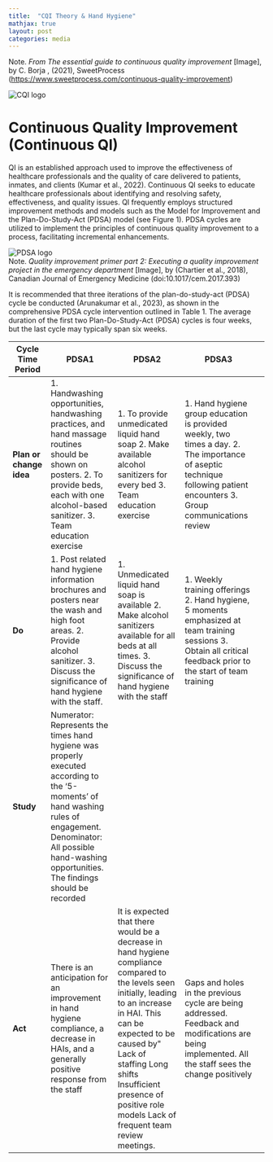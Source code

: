 ```yaml
---
title:  "CQI Theory & Hand Hygiene"
mathjax: true
layout: post
categories: media
---
```


Note. _From The essential guide to continuous quality improvement_ [Image], by C. Borja , (2021), SweetProcess (https://www.sweetprocess.com/continuous-quality-improvement)

![CQI logo](https://perryjl-ATSU.github.io/assets/CQI.jpg)


# Continuous Quality Improvement (Continuous QI)

QI is an established approach used to improve the effectiveness of healthcare professionals and the quality of care delivered to patients, inmates, and clients (Kumar et al., 2022). Continuous QI seeks to educate healthcare professionals about identifying and resolving safety, effectiveness, and quality issues.
QI frequently employs structured improvement methods and models such as the Model for Improvement and the Plan-Do-Study-Act (PDSA) model (see Figure 1). PDSA cycles are utilized to implement the principles of continuous quality improvement to a process, facilitating incremental enhancements.

![PDSA logo](https://perryjl-ATSU.github.io/assets/pdsa.JPG)
<br>
Note. _Quality improvement primer part 2: Executing a quality improvement project in the emergency department_ [Image], by (Chartier et al., 2018), Canadian Journal of Emergency Medicine (doi:10.1017/cem.2017.393)

It is recommended that three iterations of the plan-do-study-act (PDSA) cycle be conducted (Arunakumar et al., 2023), as shown in the comprehensive PDSA cycle intervention outlined in Table 1. The average duration of the first two Plan-Do-Study-Act (PDSA) cycles is four weeks, but the last cycle may typically span six weeks.   

| Cycle Time Period                                                                | PDSA1                                                                                                                                                                                                                                                                                                                                                                                                                                                                                                                                                                                                                                                                                                        | PDSA2                                                                                                                                                                                                                                   | PDSA3                                                                                                                                                                                                 |   |
|----------------------------------------------------------------------------------|--------------------------------------------------------------------------------------------------------------------------------------------------------------------------------------------------------------------------------------------------------------------------------------------------------------------------------------------------------------------------------------------------------------------------------------------------------------------------------------------------------------------------------------------------------------------------------------------------------------------------------------------------------------------------------------------------------------|-----------------------------------------------------------------------------------------------------------------------------------------------------------------------------------------------------------------------------------------|-------------------------------------------------------------------------------------------------------------------------------------------------------------------------------------------------------|---|
| **Plan or change idea**                                                          | 1. Handwashing opportunities, handwashing practices, and hand massage routines should be shown on posters.  2. To provide beds, each with one alcohol-based sanitizer.  3. Team education exercise                                                                                                                                                                                                                                                                                                                                                                                                                                                                                                                                         | 1. To provide unmedicated liquid hand soap  2. Make available alcohol sanitizers for every bed   3. Team education exercise                                                                                                                          | 1. Hand hygiene group education is provided weekly, two times a day.  2. The importance of aseptic technique following patient encounters  3. Group communications review                          |   |
| **Do**                                      | 1. Post related hand hygiene information brochures and posters near the wash and high foot areas.  2. Provide alcohol sanitizer.  3. Discuss the significance of hand hygiene with the staff.                                                                                                                                                                                                                                                                                                                                                                                                                                                                                                       | 1. Unmedicated liquid hand soap is available  2. Make alcohol sanitizers available for all beds at all times.  3. Discuss the significance of hand hygiene with the staff                                                  | 1. Weekly training offerings  2. Hand hygiene, 5 moments emphasized at team training sessions  3. Obtain all critical feedback prior to the  start of team training |   |
| **Study** | Numerator: Represents the times hand hygiene was properly executed according to the ‘5-moments’ of hand washing rules of engagement.  Denominator:  All possible hand-washing opportunities.  The findings should be recorded |                                                                                                                                                                                                                                         |                                                                                                                                                                                                       |   |
| **Act**                          | There is an anticipation for an improvement in hand hygiene compliance, a decrease in HAIs, and a generally positive response from the staff                                                                                                                                                                                                                                                                                                                                                                                                                                                                                                                                                                                            | It is expected that there would be a decrease in hand hygiene compliance compared to the levels seen initially, leading to an increase in HAI.  This can be expected to be caused by"       Lack of staffing       Long shifts       Insufficient presence of positive role models       Lack of frequent team review meetings.  | Gaps and holes in the previous cycle are being addressed.  Feedback and modifications are being implemented.  All the staff sees the change positively                                   |   |


